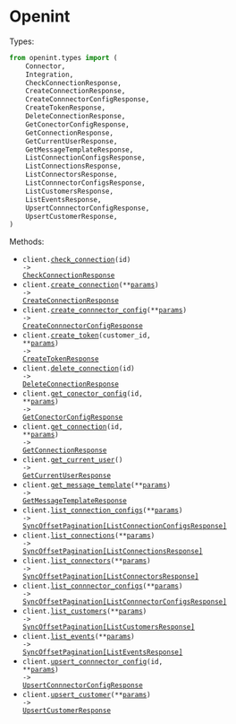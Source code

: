 # Openint

Types:

```python
from openint.types import (
    Connector,
    Integration,
    CheckConnectionResponse,
    CreateConnectionResponse,
    CreateConnnectorConfigResponse,
    CreateTokenResponse,
    DeleteConnectionResponse,
    GetConectorConfigResponse,
    GetConnectionResponse,
    GetCurrentUserResponse,
    GetMessageTemplateResponse,
    ListConnectionConfigsResponse,
    ListConnectionsResponse,
    ListConnectorsResponse,
    ListConnnectorConfigsResponse,
    ListCustomersResponse,
    ListEventsResponse,
    UpsertConnnectorConfigResponse,
    UpsertCustomerResponse,
)
```

Methods:

- <code title="post /connection/{id}/check">client.<a href="./src/openint/_client.py">check_connection</a>(id) -> <a href="./src/openint/types/check_connection_response.py">CheckConnectionResponse</a></code>
- <code title="post /connection">client.<a href="./src/openint/_client.py">create_connection</a>(\*\*<a href="src/openint/types/client_create_connection_params.py">params</a>) -> <a href="./src/openint/types/create_connection_response.py">CreateConnectionResponse</a></code>
- <code title="post /connector-config">client.<a href="./src/openint/_client.py">create_connnector_config</a>(\*\*<a href="src/openint/types/client_create_connnector_config_params.py">params</a>) -> <a href="./src/openint/types/create_connnector_config_response.py">CreateConnnectorConfigResponse</a></code>
- <code title="post /customer/{customer_id}/token">client.<a href="./src/openint/_client.py">create_token</a>(customer_id, \*\*<a href="src/openint/types/client_create_token_params.py">params</a>) -> <a href="./src/openint/types/create_token_response.py">CreateTokenResponse</a></code>
- <code title="delete /connection/{id}">client.<a href="./src/openint/_client.py">delete_connection</a>(id) -> <a href="./src/openint/types/delete_connection_response.py">DeleteConnectionResponse</a></code>
- <code title="get /connector-config/{id}">client.<a href="./src/openint/_client.py">get_conector_config</a>(id, \*\*<a href="src/openint/types/client_get_conector_config_params.py">params</a>) -> <a href="./src/openint/types/get_conector_config_response.py">GetConectorConfigResponse</a></code>
- <code title="get /connection/{id}">client.<a href="./src/openint/_client.py">get_connection</a>(id, \*\*<a href="src/openint/types/client_get_connection_params.py">params</a>) -> <a href="./src/openint/types/get_connection_response.py">GetConnectionResponse</a></code>
- <code title="get /viewer">client.<a href="./src/openint/_client.py">get_current_user</a>() -> <a href="./src/openint/types/get_current_user_response.py">GetCurrentUserResponse</a></code>
- <code title="get /ai/message_template">client.<a href="./src/openint/_client.py">get_message_template</a>(\*\*<a href="src/openint/types/client_get_message_template_params.py">params</a>) -> <a href="./src/openint/types/get_message_template_response.py">GetMessageTemplateResponse</a></code>
- <code title="get /connector-config">client.<a href="./src/openint/_client.py">list_connection_configs</a>(\*\*<a href="src/openint/types/client_list_connection_configs_params.py">params</a>) -> <a href="./src/openint/types/list_connection_configs_response.py">SyncOffsetPagination[ListConnectionConfigsResponse]</a></code>
- <code title="get /connection">client.<a href="./src/openint/_client.py">list_connections</a>(\*\*<a href="src/openint/types/client_list_connections_params.py">params</a>) -> <a href="./src/openint/types/list_connections_response.py">SyncOffsetPagination[ListConnectionsResponse]</a></code>
- <code title="get /connector">client.<a href="./src/openint/_client.py">list_connectors</a>(\*\*<a href="src/openint/types/client_list_connectors_params.py">params</a>) -> <a href="./src/openint/types/list_connectors_response.py">SyncOffsetPagination[ListConnectorsResponse]</a></code>
- <code title="get /connector-config">client.<a href="./src/openint/_client.py">list_connnector_configs</a>(\*\*<a href="src/openint/types/client_list_connnector_configs_params.py">params</a>) -> <a href="./src/openint/types/list_connnector_configs_response.py">SyncOffsetPagination[ListConnnectorConfigsResponse]</a></code>
- <code title="get /customer">client.<a href="./src/openint/_client.py">list_customers</a>(\*\*<a href="src/openint/types/client_list_customers_params.py">params</a>) -> <a href="./src/openint/types/list_customers_response.py">SyncOffsetPagination[ListCustomersResponse]</a></code>
- <code title="get /event">client.<a href="./src/openint/_client.py">list_events</a>(\*\*<a href="src/openint/types/client_list_events_params.py">params</a>) -> <a href="./src/openint/types/list_events_response.py">SyncOffsetPagination[ListEventsResponse]</a></code>
- <code title="put /connector-config/{id}">client.<a href="./src/openint/_client.py">upsert_connnector_config</a>(id, \*\*<a href="src/openint/types/client_upsert_connnector_config_params.py">params</a>) -> <a href="./src/openint/types/upsert_connnector_config_response.py">UpsertConnnectorConfigResponse</a></code>
- <code title="put /customer">client.<a href="./src/openint/_client.py">upsert_customer</a>(\*\*<a href="src/openint/types/client_upsert_customer_params.py">params</a>) -> <a href="./src/openint/types/upsert_customer_response.py">UpsertCustomerResponse</a></code>
